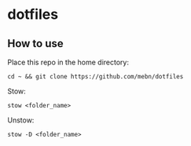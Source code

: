 # dotfiles

## How to use
Place this repo in the home directory:
```
cd ~ && git clone https://github.com/mebn/dotfiles
```

Stow:
```
stow <folder_name>
```

Unstow:
```
stow -D <folder_name>
```

